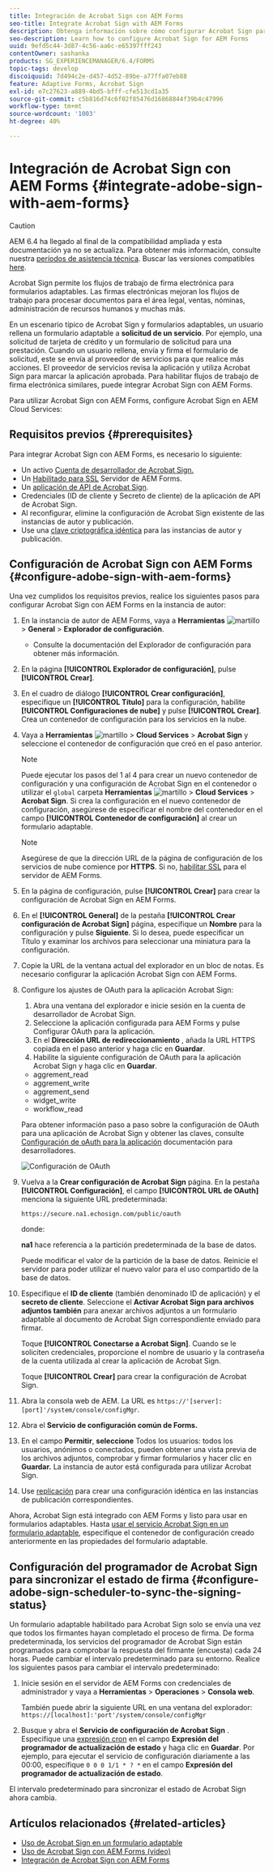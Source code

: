 ```yaml
---
title: Integración de Acrobat Sign con AEM Forms
seo-title: Integrate Acrobat Sign with AEM Forms
description: Obtenga información sobre cómo configurar Acrobat Sign para AEM Forms
seo-description: Learn how to configure Acrobat Sign for AEM Forms
uuid: 9efd5c44-3d87-4c56-aa6c-e65397fff243
contentOwner: sashanka
products: SG_EXPERIENCEMANAGER/6.4/FORMS
topic-tags: develop
discoiquuid: 7d494c2e-d457-4d52-89be-a77ffa07eb88
feature: Adaptive Forms, Acrobat Sign
exl-id: e7c27623-a889-4bd5-bfff-cfe513cd1a35
source-git-commit: c5b816d74c6f02f85476d16868844f39b4c47996
workflow-type: tm+mt
source-wordcount: '1003'
ht-degree: 40%

---
```


# Integración de Acrobat Sign con AEM Forms {#integrate-adobe-sign-with-aem-forms}

>[!CAUTION]
>
>AEM 6.4 ha llegado al final de la compatibilidad ampliada y esta documentación ya no se actualiza. Para obtener más información, consulte nuestra [períodos de asistencia técnica](https://helpx.adobe.com/es/support/programs/eol-matrix.html). Buscar las versiones compatibles [here](https://experienceleague.adobe.com/docs/).

Acrobat Sign permite los flujos de trabajo de firma electrónica para formularios adaptables. Las firmas electrónicas mejoran los flujos de trabajo para procesar documentos para el área legal, ventas, nóminas, administración de recursos humanos y muchas más.

En un escenario típico de Acrobat Sign y formularios adaptables, un usuario rellena un formulario adaptable a **solicitud de un servicio**. Por ejemplo, una solicitud de tarjeta de crédito y un formulario de solicitud para una prestación. Cuando un usuario rellena, envía y firma el formulario de solicitud, este se envía al proveedor de servicios para que realice más acciones. El proveedor de servicios revisa la aplicación y utiliza Acrobat Sign para marcar la aplicación aprobada. Para habilitar flujos de trabajo de firma electrónica similares, puede integrar Acrobat Sign con AEM Forms.

Para utilizar Acrobat Sign con AEM Forms, configure Acrobat Sign en AEM Cloud Services:

## Requisitos previos {#prerequisites}

Para integrar Acrobat Sign con AEM Forms, es necesario lo siguiente:

* Un activo [Cuenta de desarrollador de Acrobat Sign.](https://acrobat.adobe.com/es/es/why-adobe/developer-form.html)
* Un [Habilitado para SSL](/help/sites-administering/ssl-by-default.md) Servidor de AEM Forms.
* Un [aplicación de API de Acrobat Sign](https://www.adobe.io/apis/documentcloud/sign/docs.html#!adobedocs/adobe-sign/master/gstarted/create_app.md).
* Credenciales (ID de cliente y Secreto de cliente) de la aplicación de API de Acrobat Sign.
* Al reconfigurar, elimine la configuración de Acrobat Sign existente de las instancias de autor y publicación.
* Use una [clave criptográfica idéntica](/help/sites-administering/security-checklist.md#make-sure-you-properly-replicate-encryption-keys-when-needed) para las instancias de autor y publicación.

## Configuración de Acrobat Sign con AEM Forms {#configure-adobe-sign-with-aem-forms}

Una vez cumplidos los requisitos previos, realice los siguientes pasos para configurar Acrobat Sign con AEM Forms en la instancia de autor:

1. En la instancia de autor de AEM Forms, vaya a **Herramientas** ![martillo](assets/hammer.png) > **General** > **Explorador de configuración**.
   * Consulte la documentación del [](/help/sites-administering/configurations.md)Explorador de configuración para obtener más información.
1. En la página **[!UICONTROL Explorador de configuración]**, pulse **[!UICONTROL Crear]**.
1. En el cuadro de diálogo **[!UICONTROL Crear configuración]**, especifique un **[!UICONTROL Título]** para la configuración, habilite **[!UICONTROL Configuraciones de nube]** y pulse **[!UICONTROL Crear]**. Crea un contenedor de configuración para los servicios en la nube.
1. Vaya a **Herramientas** ![martillo](assets/hammer.png) > **Cloud Services** > **Acrobat Sign** y seleccione el contenedor de configuración que creó en el paso anterior.

   >[!NOTE]
   >
   >Puede ejecutar los pasos del 1 al 4 para crear un nuevo contenedor de configuración y una configuración de Acrobat Sign en el contenedor o utilizar el `global` carpeta **Herramientas** ![martillo](assets/hammer.png) > **Cloud Services** > **Acrobat Sign**. Si crea la configuración en el nuevo contenedor de configuración, asegúrese de especificar el nombre del contenedor en el campo **[!UICONTROL Contenedor de configuración]** al crear un formulario adaptable.

   >[!NOTE]
   Asegúrese de que la dirección URL de la página de configuración de los servicios de nube comience por **HTTPS**. Si no, [habilitar SSL](/help/sites-administering/ssl-by-default.md) para el servidor de AEM Forms.

1. En la página de configuración, pulse **[!UICONTROL Crear]** para crear la configuración de Acrobat Sign en AEM Forms.
1. En el **[!UICONTROL General]** de la pestaña **[!UICONTROL Crear configuración de Acrobat Sign]** página, especifique un **Nombre** para la configuración y pulse **Siguiente**. Si lo desea, puede especificar un Título y examinar los archivos para seleccionar una miniatura para la configuración.

1. Copie la URL de la ventana actual del explorador en un bloc de notas. Es necesario configurar la aplicación Acrobat Sign con AEM Forms.

1. Configure los ajustes de OAuth para la aplicación Acrobat Sign:

   1. Abra una ventana del explorador e inicie sesión en la cuenta de desarrollador de Acrobat Sign.
   1. Seleccione la aplicación configurada para AEM Forms y pulse Configurar OAuth para la aplicación.
   1. En el **Dirección URL de redireccionamiento** , añada la URL HTTPS copiada en el paso anterior y haga clic en **Guardar**.
   1. Habilite la siguiente configuración de OAuth para la aplicación Acrobat Sign y haga clic en **Guardar**.
   * aggrement_read
   * aggrement_write
   * aggrement_send
   * widget_write
   * workflow_read

   Para obtener información paso a paso sobre la configuración de OAuth para una aplicación de Acrobat Sign y obtener las claves, consulte [Configuración de oAuth para la aplicación](https://www.adobe.io/apis/documentcloud/sign/docs.html#!adobedocs/adobe-sign/master/gstarted/configure_oauth.md) documentación para desarrolladores.

   ![Configuración de OAuth](assets/oauthconfig_new.png)

1. Vuelva a la **Crear configuración de Acrobat Sign** página. En la pestaña **[!UICONTROL Configuración]**, el campo **[!UICONTROL URL de OAuth]** menciona la siguiente URL predeterminada:

   `https://secure.na1.echosign.com/public/oauth`

   donde:

   **na1** hace referencia a la partición predeterminada de la base de datos.

   Puede modificar el valor de la partición de la base de datos. Reinicie el servidor para poder utilizar el nuevo valor para el uso compartido de la base de datos.

1. Especifique el **ID de cliente** (también denominado ID de aplicación) y el **secreto de cliente**. Seleccione el **Activar Acrobat Sign para archivos adjuntos también** para anexar archivos adjuntos a un formulario adaptable al documento de Acrobat Sign correspondiente enviado para firmar.

   Toque **[!UICONTROL Conectarse a Acrobat Sign]**. Cuando se le soliciten credenciales, proporcione el nombre de usuario y la contraseña de la cuenta utilizada al crear la aplicación de Acrobat Sign.

   Toque **[!UICONTROL Crear]** para crear la configuración de Acrobat Sign.

1. Abra la consola web de AEM. La URL es `https://'[server]:[port]'/system/console/configMgr`. 
1. Abra el **Servicio de configuración común de Forms.**
1. En el campo **Permitir**, **seleccione** Todos los usuarios: todos los usuarios, anónimos o conectados, pueden obtener una vista previa de los archivos adjuntos, comprobar y firmar formularios y hacer clic en **Guardar.** La instancia de autor está configurada para utilizar Acrobat Sign.
1. Use [replicación](/help/sites-deploying/replication.md) para crear una configuración idéntica en las instancias de publicación correspondientes.

Ahora, Acrobat Sign está integrado con AEM Forms y listo para usar en formularios adaptables. Hasta [usar el servicio Acrobat Sign en un formulario adaptable](../../forms/using/working-with-adobe-sign.md#configure-adobe-sign-for-an-adaptive-form), especifique el contenedor de configuración creado anteriormente en las propiedades del formulario adaptable.

## Configuración del programador de Acrobat Sign para sincronizar el estado de firma {#configure-adobe-sign-scheduler-to-sync-the-signing-status}

Un formulario adaptable habilitado para Acrobat Sign solo se envía una vez que todos los firmantes hayan completado el proceso de firma. De forma predeterminada, los servicios del programador de Acrobat Sign están programados para comprobar la respuesta del firmante (encuesta) cada 24 horas. Puede cambiar el intervalo predeterminado para su entorno. Realice los siguientes pasos para cambiar el intervalo predeterminado:

1. Inicie sesión en el servidor de AEM Forms con credenciales de administrador y vaya a **Herramientas** > **Operaciones** > **Consola web**.

   También puede abrir la siguiente URL en una ventana del explorador:
   `https://[localhost]:'port'/system/console/configMgr`

1. Busque y abra el **Servicio de configuración de Acrobat Sign** . Especifique una [expresión cron](https://en.wikipedia.org/wiki/Cron#CRON_expression) en el campo **Expresión del programador de actualización de estado** y haga clic en **Guardar**. Por ejemplo, para ejecutar el servicio de configuración diariamente a las 00:00, especifique `0 0 0 1/1 * ? *` en el campo **Expresión del programador de actualización de estado**.

El intervalo predeterminado para sincronizar el estado de Acrobat Sign ahora cambia.

## Artículos relacionados {#related-articles}

* [Uso de Acrobat Sign en un formulario adaptable](../../forms/using/working-with-adobe-sign.md)
* [Uso de Acrobat Sign con AEM Forms (vídeo)](https://experienceleague.adobe.com/docs/experience-manager-learn/forms/forms-and-sign/introduction.html?lang=es)
* [Integración de Acrobat Sign con AEM Forms](../../forms/using/adobe-sign-integration-adaptive-forms.md)
